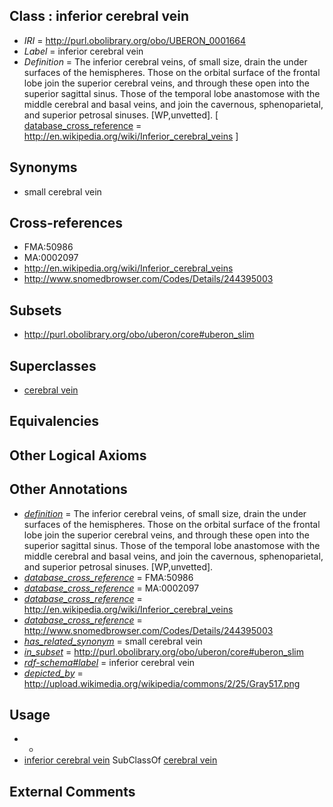 
## Class : inferior cerebral vein

 * *IRI* = http://purl.obolibrary.org/obo/UBERON_0001664
 * *Label* = inferior cerebral vein
 * *Definition* = The inferior cerebral veins, of small size, drain the under surfaces of the hemispheres. Those on the orbital surface of the frontal lobe join the superior cerebral veins, and through these open into the superior sagittal sinus. Those of the temporal lobe anastomose with the middle cerebral and basal veins, and join the cavernous, sphenoparietal, and superior petrosal sinuses. [WP,unvetted]. [ [database_cross_reference](../../ef/oboInOwl#hasDbXref.md) = http://en.wikipedia.org/wiki/Inferior_cerebral_veins ]

## Synonyms

 * small cerebral vein

## Cross-references

 * FMA:50986
 * MA:0002097
 * http://en.wikipedia.org/wiki/Inferior_cerebral_veins
 * http://www.snomedbrowser.com/Codes/Details/244395003

## Subsets

 * http://purl.obolibrary.org/obo/uberon/core#uberon_slim

## Superclasses

 * [cerebral vein](../../UBERON/63/UBERON_0001663.md)

## Equivalencies


## Other Logical Axioms


## Other Annotations

 * *[definition](../../IAO/15/IAO_0000115.md)* = The inferior cerebral veins, of small size, drain the under surfaces of the hemispheres. Those on the orbital surface of the frontal lobe join the superior cerebral veins, and through these open into the superior sagittal sinus. Those of the temporal lobe anastomose with the middle cerebral and basal veins, and join the cavernous, sphenoparietal, and superior petrosal sinuses. [WP,unvetted].
 * *[database_cross_reference](../../ef/oboInOwl#hasDbXref.md)* = FMA:50986
 * *[database_cross_reference](../../ef/oboInOwl#hasDbXref.md)* = MA:0002097
 * *[database_cross_reference](../../ef/oboInOwl#hasDbXref.md)* = http://en.wikipedia.org/wiki/Inferior_cerebral_veins
 * *[database_cross_reference](../../ef/oboInOwl#hasDbXref.md)* = http://www.snomedbrowser.com/Codes/Details/244395003
 * *[has_related_synonym](../../ym/oboInOwl#hasRelatedSynonym.md)* = small cerebral vein
 * *[in_subset](../../et/oboInOwl#inSubset.md)* = http://purl.obolibrary.org/obo/uberon/core#uberon_slim
 * *[rdf-schema#label](../../el/rdf-schema#label.md)* = inferior cerebral vein
 * *[depicted_by](../../depicted/by/depicted_by.md)* = http://upload.wikimedia.org/wikipedia/commons/2/25/Gray517.png

## Usage

 * -
 * [inferior cerebral vein](../../UBERON/64/UBERON_0001664.md) SubClassOf [cerebral vein](../../UBERON/63/UBERON_0001663.md)

## External Comments


